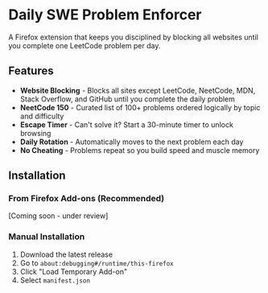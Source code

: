 # Daily SWE Problem Enforcer

A Firefox extension that keeps you disciplined by blocking all websites until you complete one LeetCode problem per day.

## Features

- **Website Blocking** - Blocks all sites except LeetCode, NeetCode, MDN, Stack Overflow, and GitHub until you complete the daily problem
- **NeetCode 150** - Curated list of 100+ problems ordered logically by topic and difficulty
- **Escape Timer** - Can't solve it? Start a 30-minute timer to unlock browsing
- **Daily Rotation** - Automatically moves to the next problem each day
- **No Cheating** - Problems repeat so you build speed and muscle memory

## Installation

### From Firefox Add-ons (Recommended)
[Coming soon - under review]

### Manual Installation
1. Download the latest release
2. Go to `about:debugging#/runtime/this-firefox`
3. Click "Load Temporary Add-on"
4. Select `manifest.json`

